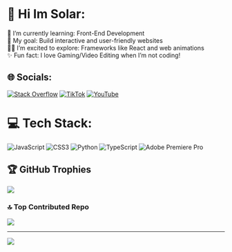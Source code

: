 # 💫 Hi Im Solar:
🚀 I’m currently learning: Front-End Development<br>🎯 My goal: Build interactive and user-friendly websites<br>🧑‍💻 I’m excited to explore: Frameworks like React and web animations<br>✨ Fun fact: I love Gaming/Video Editing when I’m not coding!


## 🌐 Socials:
[![Stack Overflow](https://img.shields.io/badge/-Stackoverflow-FE7A16?logo=stack-overflow&logoColor=white)](https://stackoverflow.com/users/28367112) [![TikTok](https://img.shields.io/badge/TikTok-%23000000.svg?logo=TikTok&logoColor=white)](https://tiktok.com/@SolarVaporesso) [![YouTube](https://img.shields.io/badge/YouTube-%23FF0000.svg?logo=YouTube&logoColor=white)](https://youtube.com/@@SolarLovesYou) 

# 💻 Tech Stack:
![JavaScript](https://img.shields.io/badge/javascript-%23323330.svg?style=for-the-badge&logo=javascript&logoColor=%23F7DF1E) ![CSS3](https://img.shields.io/badge/css3-%231572B6.svg?style=for-the-badge&logo=css3&logoColor=white) ![Python](https://img.shields.io/badge/python-3670A0?style=for-the-badge&logo=python&logoColor=ffdd54) ![TypeScript](https://img.shields.io/badge/typescript-%23007ACC.svg?style=for-the-badge&logo=typescript&logoColor=white) ![Adobe Premiere Pro](https://img.shields.io/badge/Adobe%20Premiere%20Pro-9999FF.svg?style=for-the-badge&logo=Adobe%20Premiere%20Pro&logoColor=white)

## 🏆 GitHub Trophies
![](https://github-profile-trophy.vercel.app/?username=solarlovesyou&theme=radical&no-frame=false&no-bg=true&margin-w=4)

### 🔝 Top Contributed Repo
![](https://github-contributor-stats.vercel.app/api?username=solarlovesyou&limit=5&theme=dark&combine_all_yearly_contributions=true)

---
[![](https://visitcount.itsvg.in/api?id=solarlovesyou&icon=0&color=0)](https://visitcount.itsvg.in)

<!-- Proudly created with GPRM ( https://gprm.itsvg.in ) -->
